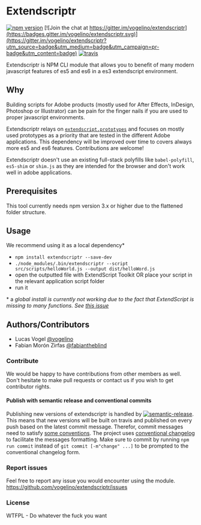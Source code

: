 # Extendscriptr

[![npm version](https://badge.fury.io/js/extendscriptr.svg)](https://badge.fury.io/js/extendscriptr) [![Join the chat at https://gitter.im/vogelino/extendscriptr](https://badges.gitter.im/vogelino/extendscriptr.svg)](https://gitter.im/vogelino/extendscriptr?utm_source=badge&utm_medium=badge&utm_campaign=pr-badge&utm_content=badge) [![travis](https://travis-ci.org/ExtendScript/extendscriptr.svg)](https://travis-ci.org/ExtendScript/extendscriptr)  

Extendscriptr is NPM CLI module that allows you to benefit of many modern javascript features of es5 and es6 in a es3 extendscript environment.

## Why
Building scripts for Adobe products (mostly used for After Effects, InDesign, Photoshop or Illustrator) can be pain for the finger nails if you are used to proper javascript environments.

Extendscriptr relays on [`extendscript.prototypes`](https://github.com/fabiantheblind/extendscript.prototypes) and focuses on mostly used prototypes as a priority that are tested in the different Adobe applications. This dependency will be improved over time to covers always more es5 and es6 features. Contributions are welcome!

Extendscriptr doesn't use an existing full-stack polyfills like `babel-polyfill`, `es5-shim` or `shim.js` as they are intended for the browser and don't work well in adobe applications.

## Prerequisites  
This tool currently needs npm version 3.x or higher due to the flattened folder structure.

## Usage  
We recommend using it as a local dependency\*

- `npm install extendscriptr --save-dev`
- `./node_modules/.bin/extendscriptr --script src/scripts/helloWorld.js --output dist/helloWord.js`
- open the outputted file with ExtendScript Toolkit OR place your script in the relevant application script folder
- run it

\* a _global install is currently not working due to the fact that ExtendScript is missing to many functions. See [this issue](https://github.com/ExtendScript/extendscriptr/issues/22)_  

## Authors/Contributors
- Lucas Vogel [@vogelino](https://github.com/vogelino)  
- Fabian Morón Zirfas [@fabiantheblind](https://github.com/fabiantheblind)  

### Contribute
We would be happy to have contributions from other members as well. Don't hesitate to make pull requests or contact us if you wish to get contributor rights.

#### Publish with semantic release and conventional commits
Publishing new versions of extendscriptr is handled by [![semantic-release](https://img.shields.io/badge/%20%20%F0%9F%93%A6%F0%9F%9A%80-semantic--release-e10079.svg)](https://github.com/semantic-release/semantic-release). This means that new versions will be built on travis and published on every push based on the latest commit message. Therefor, commit messages need to satisfy [some conventions](https://github.com/conventional-changelog/conventional-changelog-angular/blob/master/convention.md). The project uses [conventional changelog](https://github.com/conventional-changelog/conventional-changelog) to facilitate the messages formatting. Make sure to commit by running ``npm run commit`` instead of ``git commit [-m"change" ...]`` to be prompted to the conventional changelog form.

### Report issues
Feel free to report any issue you would encounter using the module.
https://github.com/vogelino/extendscriptr/issues

### License
WTFPL - Do whatever the fuck you want
